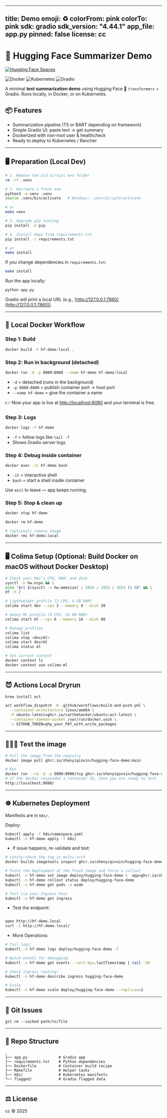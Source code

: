 
---
title: Demo 
emoji: ♻️
colorFrom: pink
colorTo: pink
sdk: gradio
sdk_version: "4.44.1"
app_file: app.py
pinned: false
license: cc
---



# 🤗 Hugging Face Summarizer Demo

[![Hugging Face Spaces](https://img.shields.io/badge/%F0%9F%A4%97%20HuggingFace-Spaces-blue)](https://huggingface.co/spaces/macolulu/demo)

![Docker](https://img.shields.io/badge/Docker-ready-blue?logo=docker)
![Kubernetes](https://img.shields.io/badge/Kubernetes-deployable-326CE5?logo=kubernetes)
![Gradio](https://img.shields.io/badge/Gradio-UI-green?logo=python)

A minimal **text summarization demo** using Hugging Face 🤗 `transformers` + Gradio. Runs locally, in Docker, or on Kubernetes.


## 📦 Features

* Summarization pipeline (T5 or BART depending on framework)
* Simple Gradio UI: paste text → get summary
* Dockerized with non-root user & healthcheck
* Ready to deploy to Kubernetes / Rancher

---

## 🖥️ Preparation (Local Dev)

```sh
# 1. Remove the old virtual env folder
rm -rf .venv

# 2. Recreate a fresh one
python3 -m venv .venv
source .venv/bin/activate   # Windows: .venv\Scripts\activate

# or
make venv

# 3. Upgrade pip tooling
pip install -U pip

# 4. Install deps from requirements.txt
pip install -r requirements.txt

# or
make install
```

If you change dependencies in `requirements.txt`:

```sh
make install
```

Run the app locally:

```sh
python app.py
```

Gradio will print a local URL (e.g., [http://127.0.0.1:7860](http://127.0.0.1:7860)).

---

## 🐳 Local Docker Workflow

### Step 1: Build

```sh
docker build -t hf-demo:local .
```

### Step 2: Run in background (detached)

```sh
docker run -d -p 8080:8080 --name hf-demo hf-demo:local
```

* `-d` = detached (runs in the background)
* `-p 8080:8080` = publish container port → host port
* `--name hf-demo` = give the container a name

👉 Now your app is live at [http://localhost:8080](http://localhost:8080) and your terminal is free.

### Step 3: Logs

```sh
docker logs -f hf-demo
```

* `-f` = follow logs like `tail -f`
* Shows Gradio server logs

### Step 4: Debug inside container

```sh
docker exec -it hf-demo bash
```

* `-it` = interactive shell
* `bash` = start a shell inside container

Use `exit` to leave — app keeps running.

### Step 5: Stop & clean up

```sh
docker stop hf-demo
```

```sh
docker rm hf-demo
```

```sh
# (optional) remove image
docker rmi hf-demo:local
```

---

## 🖥️ Colima Setup (Optional: Build Docker on macOS without Docker Desktop)

```sh
# Check your Mac’s CPU, RAM, and disk
sysctl -n hw.ncpu && \
echo "$(( $(sysctl -n hw.memsize) / 1024 / 1024 / 1024 )) GB" && \
df -h /

# Lightweight profile (2 CPU, 4 GB RAM)
colima start dev --cpu 2 --memory 4 --disk 20

# Heavy ML profile (6 CPU, 16 GB RAM)
colima start ml --cpu 6 --memory 16 --disk 80

# Manage profiles
colima list
colima stop <dev/ml>
colima start dev/ml
colima status ml

# Set current context
docker context ls
docker context use colima-ml
```

---
## 😈 Actions Local Dryrun
```sh
brew install act

act workflow_dispatch -W .github/workflows/build-and-push.yml \
  --container-architecture linux/amd64 \
  -P ubuntu-latest=ghcr.io/catthehacker/ubuntu:act-latest \
  --container-daemon-socket /var/run/docker.sock \
  -s GITHUB_TOKEN=ghp_your_PAT_with_write_packages

```

---
## 👩🏾‍🔬 Test the image
```sh
# Pull the image from the registry
docker image pull ghcr.io/shenyiqinxin/hugging-face-demo:main

# Run
docker run --rm -d -p 8080:8080/tcp ghcr.io/shenyiqinxin/hugging-face-demo:main 
# If the docker responded a container ID, then you are ready to test
http://localhost:8080/
```
---



## ☸️ Kubernetes Deployment

Manifests are in `k8s/`.

Deploy:

```sh
kubectl apply -f k8s/namespace.yaml 
kubectl -n hf-demo apply -f k8s/
```

- If issue happens, re-validate and test:

```sh
# sanity-check the tag is multi-arch
docker buildx imagetools inspect ghcr.io/shenyiqinxin/hugging-face-demo:main

# Point the Deployment at the fresh image and force a rollout
kubectl -n hf-demo set image deploy/hugging-face-demo \  app=ghcr.io/shenyiqinxin/hugging-face-demo:main
kubectl -n hf-demo rollout status deploy/hugging-face-demo
kubectl -n hf-demo get pods -o wide

# Test via your Ingress host
kubectl -n hf-demo get ingress
```

- Test the endpoint:

```sh

open http://hf-demo.local
curl -I http://hf-demo.local/
```

- More Operations:
```sh
# Tail logs:
kubectl -n hf-demo logs deploy/hugging-face-demo -f

# Watch events for debugging:
kubectl -n hf-demo get events --sort-by=.lastTimestamp | tail -20

# Check ingress routing:
kubectl -n hf-demo describe ingress hugging-face-demo

# Scale 
kubectl -n hf-demo scale deploy/hugging-face-demo --replicas=2
```
---


## 💜 Git Issues
```
git rm --cached path/to/file
```
---

## 📂 Repo Structure

```
.
├── app.py              # Gradio app
├── requirements.txt    # Python dependencies
├── Dockerfile          # Container build recipe
├── Makefile            # Helper tasks
├── k8s/                # Kubernetes manifests
└── flagged/            # Gradio flagged data
```

---

## ⚖️ License

cc © 2025 
